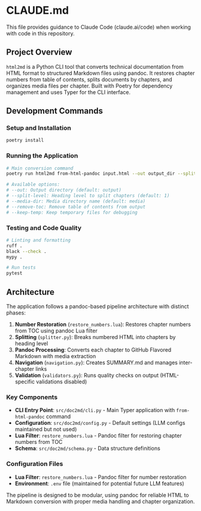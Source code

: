 # CLAUDE.md

This file provides guidance to Claude Code (claude.ai/code) when working with code in this repository.

## Project Overview

`html2md` is a Python CLI tool that converts technical documentation from HTML format to structured Markdown files using pandoc. It restores chapter numbers from table of contents, splits documents by chapters, and organizes media files per chapter. Built with Poetry for dependency management and uses Typer for the CLI interface.

## Development Commands

### Setup and Installation
```bash
poetry install
```

### Running the Application
```bash
# Main conversion command
poetry run html2md from-html-pandoc input.html --out output_dir --split-level 1

# Available options:
# --out: Output directory (default: output)
# --split-level: Heading level to split chapters (default: 1)
# --media-dir: Media directory name (default: media)
# --remove-toc: Remove table of contents from output
# --keep-temp: Keep temporary files for debugging
```

### Testing and Code Quality
```bash
# Linting and formatting
ruff .
black --check .
mypy .

# Run tests
pytest
```

## Architecture

The application follows a pandoc-based pipeline architecture with distinct phases:

1. **Number Restoration** (`restore_numbers.lua`): Restores chapter numbers from TOC using pandoc Lua filter
2. **Splitting** (`splitter.py`): Breaks numbered HTML into chapters by heading level
3. **Pandoc Processing**: Converts each chapter to GitHub Flavored Markdown with media extraction
4. **Navigation** (`navigation.py`): Creates SUMMARY.md and manages inter-chapter links
5. **Validation** (`validators.py`): Runs quality checks on output (HTML-specific validations disabled)

### Key Components

- **CLI Entry Point**: `src/doc2md/cli.py` - Main Typer application with `from-html-pandoc` command
- **Configuration**: `src/doc2md/config.py` - Default settings (LLM configs maintained but not used)
- **Lua Filter**: `restore_numbers.lua` - Pandoc filter for restoring chapter numbers from TOC
- **Schema**: `src/doc2md/schema.py` - Data structure definitions

### Configuration Files

- **Lua Filter**: `restore_numbers.lua` - Pandoc filter for number restoration
- **Environment**: `.env` file (maintained for potential future LLM features)

The pipeline is designed to be modular, using pandoc for reliable HTML to Markdown conversion with proper media handling and chapter organization.